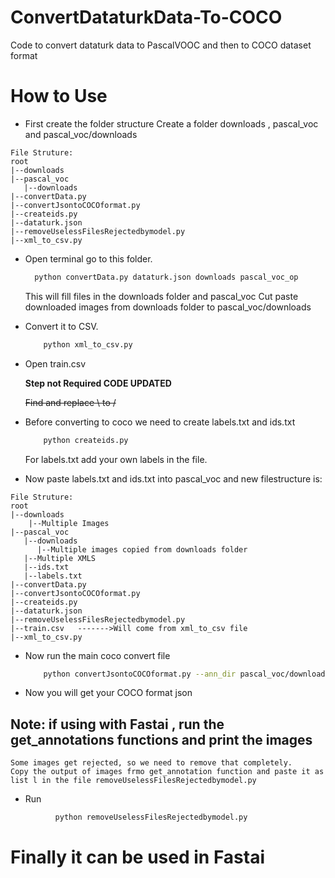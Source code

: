 # ConvertDataturkData-To-COCO
Code to convert dataturk data to PascalVOOC and then to COCO dataset format


# How to Use

- First create the folder structure
    Create a folder downloads , pascal_voc and pascal_voc/downloads
```
File Struture:
root
|--downloads
|--pascal_voc
   |--downloads
|--convertData.py
|--convertJsontoCOCOformat.py
|--createids.py
|--dataturk.json
|--removeUselessFilesRejectedbymodel.py
|--xml_to_csv.py
```

- Open terminal go to this folder.
  ```bash
    python convertData.py dataturk.json downloads pascal_voc_op
  ```
  This will fill files in the downloads folder and pascal_voc
  Cut paste downloaded images from downloads folder to pascal_voc/downloads
 
- Convert it to CSV.
  ```bash
      python xml_to_csv.py
  ```
- Open train.csv

   **Step not Required CODE UPDATED**
   
   ~~Find and replace \ to /~~
    
- Before converting to coco we need to create labels.txt and ids.txt
  ```bash
      python createids.py
  ```
  For labels.txt add your own labels in the file.
 
- Now paste labels.txt and ids.txt into pascal_voc and new filestructure is:

```
File Struture:
root
|--downloads
    |--Multiple Images
|--pascal_voc
   |--downloads
      |--Multiple images copied from downloads folder
   |--Multiple XMLS
   |--ids.txt
   |--labels.txt
|--convertData.py
|--convertJsontoCOCOformat.py
|--createids.py
|--dataturk.json
|--removeUselessFilesRejectedbymodel.py
|--train.csv   ------->Will come from xml_to_csv file
|--xml_to_csv.py
```

- Now run the main coco convert file

  ```bash
      python convertJsontoCOCOformat.py --ann_dir pascal_voc/downloads --ann_ids pascal_voc/ids.txt --labels pascal_voc/labels.txt --output mainout.json
  ```
  
 - Now you will get your COCO format json
 
 
 ## Note: if using with Fastai , run the get_annotations functions and print the images
    Some images get rejected, so we need to remove that completely.
    Copy the output of images frmo get_annotation function and paste it as list l in the file removeUselessFilesRejectedbymodel.py
    
- Run 
```bash
          python removeUselessFilesRejectedbymodel.py
```


# Finally it can be used in Fastai
